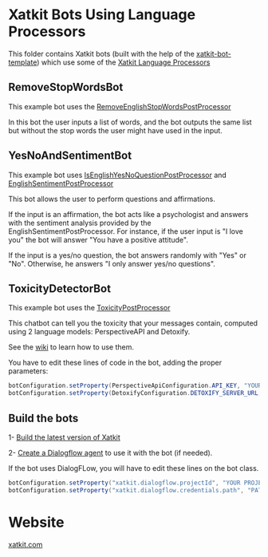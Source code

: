 # Xatkit Bots Using Language Processors
This folder contains Xatkit bots (built with the help of the [xatkit-bot-template](https://github.com/xatkit-bot-platform/xatkit-bot-template/)) which use some of the [Xatkit Language Processors](https://github.com/xatkit-bot-platform/xatkit/wiki/Processors)

## RemoveStopWordsBot

This example bot uses the [RemoveEnglishStopWordsPostProcessor](https://github.com/xatkit-bot-platform/xatkit-runtime/blob/master/src/main/java/com/xatkit/core/recognition/processor/RemoveEnglishStopWordsPostProcessor.java)

In this bot the user inputs a list of words, and the bot outputs the same list but without the stop words the user might have used in the input.

## YesNoAndSentimentBot

This example bot uses [IsEnglishYesNoQuestionPostProcessor](https://github.com/xatkit-bot-platform/xatkit-runtime/blob/master/src/main/java/com/xatkit/core/recognition/processor/IsEnglishYesNoQuestionPostProcessor.java) and [EnglishSentimentPostProcessor](https://github.com/xatkit-bot-platform/xatkit-runtime/blob/master/src/main/java/com/xatkit/core/recognition/processor/EnglishSentimentPostProcessor.java)

This bot allows the user to perform questions and affirmations.

If the input is an affirmation, the bot acts like a psychologist and answers with the sentiment analysis provided by the EnglishSentimentPostProcessor. For instance, if the user input is "I love you" the bot will answer "You have a positive attitude".

If the input is a yes/no question, the bot answers randomly with "Yes" or "No". Otherwise, he answers "I only answer yes/no questions".

## ToxicityDetectorBot

This example bot uses the [ToxicityPostProcessor](https://github.com/xatkit-bot-platform/xatkit-runtime/blob/master/src/main/java/com/xatkit/core/recognition/processor/ToxicityPostProcessor.java)

This chatbot can tell you the toxicity that your messages contain, computed using 2 language models: PerspectiveAPI and Detoxify.

See the [wiki](https://github.com/xatkit-bot-platform/xatkit/wiki/Processors) to learn how to use them.

You have to edit these lines of code in the bot, adding the proper parameters:

```java
botConfiguration.setProperty(PerspectiveApiConfiguration.API_KEY, "YOUR PERSPECTIVEAPI KEY");        
botConfiguration.setProperty(DetoxifyConfiguration.DETOXIFY_SERVER_URL, "ỲOUR SERVER URL");
```


## Build the bots

1- [Build the latest version of Xatkit](https://github.com/xatkit-bot-platform/xatkit/wiki/Build-Xatkit)

2- [Create a Dialogflow agent](https://github.com/xatkit-bot-platform/xatkit/wiki/Integrating-DialogFlow) to use it with the bot (if needed).

If the bot uses DialogFLow, you will have to edit these lines on the bot class.
```java
botConfiguration.setProperty("xatkit.dialogflow.projectId", "YOUR PROJECT ID");
botConfiguration.setProperty("xatkit.dialogflow.credentials.path", "PATH TO YOUR DIALOGFLOW CREDENTIALS");
```

# Website

[xatkit.com](https://xatkit.com/)
